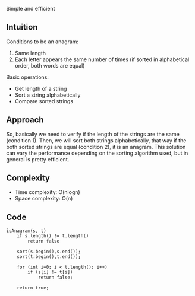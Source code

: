 Simple and efficient

## Intuition
Conditions to be an anagram:
1. Same length
2. Each letter appears the same number of times (if sorted in alphabetical order, both words are equal)

Basic operations:
- Get length of a string
- Sort a string alphabetically
- Compare sorted strings

## Approach
So, basically we need to verify if the length of the strings are the same (condition 1). Then, we will sort both strings alphabetically, that way if the both sorted strings are equal (condition 2), it is an anagram. This solution can vary the performance depending on the sorting algorithm used, but in general is pretty efficient.

## Complexity
- Time complexity: O(nlogn)
- Space complexity: O(n)

## Code

```
isAnagram(s, t)
    if s.length() != t.length()
        return false
    
    sort(s.begin(),s.end());
    sort(t.begin(),t.end());

    for (int i=0; i < t.length(); i++)
        if (s[i] != t[i])
            return false;

    return true;
```